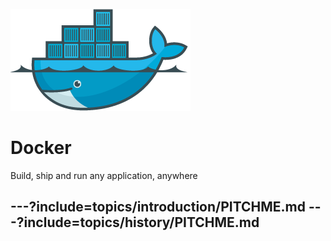![Logo](assets/img/docker_logo.png)

# Docker 

Build, ship and run any application, anywhere

---?include=topics/introduction/PITCHME.md
---?include=topics/history/PITCHME.md
---
